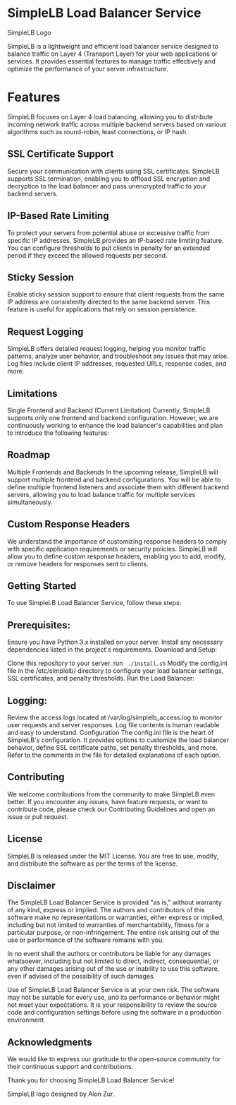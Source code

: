 # SimpleLB Load Balancer Service
SimpleLB Logo

SimpleLB is a lightweight and efficient load balancer service designed to balance traffic on Layer 4 (Transport Layer) for your web applications or services. It provides essential features to manage traffic effectively and optimize the performance of your server infrastructure.

# Features
SimpleLB focuses on Layer 4 load balancing, allowing you to distribute incoming network traffic across multiple backend servers based on various algorithms such as round-robin, least connections, or IP hash.

## SSL Certificate Support
Secure your communication with clients using SSL certificates. SimpleLB supports SSL termination, enabling you to offload SSL encryption and decryption to the load balancer and pass unencrypted traffic to your backend servers.

## IP-Based Rate Limiting
To protect your servers from potential abuse or excessive traffic from specific IP addresses, SimpleLB provides an IP-based rate limiting feature. You can configure thresholds to put clients in penalty for an extended period if they exceed the allowed requests per second.

## Sticky Session
Enable sticky session support to ensure that client requests from the same IP address are consistently directed to the same backend server. This feature is useful for applications that rely on session persistence.

## Request Logging
SimpleLB offers detailed request logging, helping you monitor traffic patterns, analyze user behavior, and troubleshoot any issues that may arise. Log files include client IP addresses, requested URLs, response codes, and more.

## Limitations
Single Frontend and Backend (Current Limitation)
Currently, SimpleLB supports only one frontend and backend configuration. However, we are continuously working to enhance the load balancer's capabilities and plan to introduce the following features:

## Roadmap
Multiple Frontends and Backends
In the upcoming release, SimpleLB will support multiple frontend and backend configurations. You will be able to define multiple frontend listeners and associate them with different backend servers, allowing you to load balance traffic for multiple services simultaneously.

## Custom Response Headers
We understand the importance of customizing response headers to comply with specific application requirements or security policies. SimpleLB will allow you to define custom response headers, enabling you to add, modify, or remove headers for responses sent to clients.

## Getting Started
To use SimpleLB Load Balancer Service, follow these steps:

## Prerequisites:

Ensure you have Python 3.x installed on your server.
Install any necessary dependencies listed in the project's requirements.
Download and Setup:

Clone this repository to your server.
run ``` ./install.sh```
Modify the config.ini file in the /etc/simplelb/ directory to configure your load balancer settings, SSL certificates, and penalty thresholds.
Run the Load Balancer:


## Logging:

Review the access logs located at /var/log/simplelb_access.log to monitor user requests and server responses.
Log file contents is human readable and easy to understand.
Configuration
The config.ini file is the heart of SimpleLB's configuration. It provides options to customize the load balancer behavior, define SSL certificate paths, set penalty thresholds, and more. Refer to the comments in the file for detailed explanations of each option.

## Contributing
We welcome contributions from the community to make SimpleLB even better. If you encounter any issues, have feature requests, or want to contribute code, please check our Contributing Guidelines and open an issue or pull request.

## License
SimpleLB is released under the MIT License. You are free to use, modify, and distribute the software as per the terms of the license.

## Disclaimer
The SimpleLB Load Balancer Service is provided "as is," without warranty of any kind, express or implied. The authors and contributors of this software make no representations or warranties, either express or implied, including but not limited to warranties of merchantability, fitness for a particular purpose, or non-infringement. The entire risk arising out of the use or performance of the software remains with you.

In no event shall the authors or contributors be liable for any damages whatsoever, including but not limited to direct, indirect, consequential, or any other damages arising out of the use or inability to use this software, even if advised of the possibility of such damages.

Use of SimpleLB Load Balancer Service is at your own risk. The software may not be suitable for every use, and its performance or behavior might not meet your expectations. It is your responsibility to review the source code and configuration settings before using the software in a production environment.



## Acknowledgments
We would like to express our gratitude to the open-source community for their continuous support and contributions.

Thank you for choosing SimpleLB Load Balancer Service!

SimpleLB logo designed by Alon Zur.
